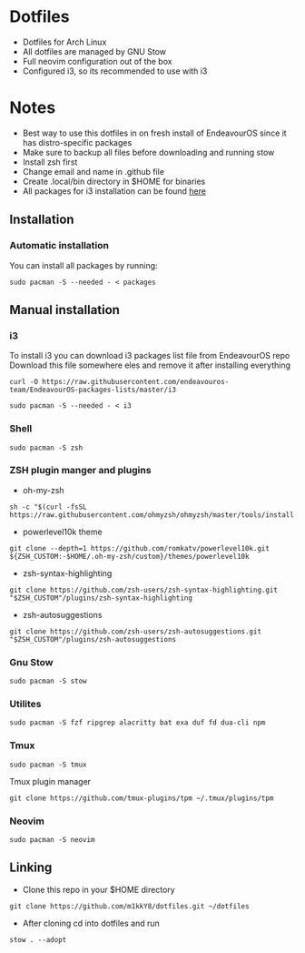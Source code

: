 # Dotfiles 
- Dotfiles for Arch Linux
- All dotfiles are managed by GNU Stow
- Full neovim configuration out of the box
- Configured i3, so its recommended to use with i3

# Notes 
- Best way to use this dotfiles in on fresh install of EndeavourOS since it has distro-specific packages
- Make sure to backup all files before downloading and running stow
- Install zsh first
- Change email and name in .github file
- Create .local/bin directory in $HOME for binaries 
- All packages for i3 installation can be found [here](https://github.com/endeavouros-team/EndeavourOS-packages-lists) 



## Installation 

### Automatic installation

You can install all packages by running:
```
sudo pacman -S --needed - < packages
```

## Manual installation

### i3

To install i3 you can download i3 packages list file from EndeavourOS repo
Download this file somewhere eles and remove it after installing everything

```
curl -O https://raw.githubusercontent.com/endeavouros-team/EndeavourOS-packages-lists/master/i3
```

```
sudo pacman -S --needed - < i3
```


### Shell
```
sudo pacman -S zsh
```

### ZSH plugin manger and plugins

- oh-my-zsh
```
sh -c "$(curl -fsSL https://raw.githubusercontent.com/ohmyzsh/ohmyzsh/master/tools/install.sh)"
```
- powerlevel10k theme
```
git clone --depth=1 https://github.com/romkatv/powerlevel10k.git ${ZSH_CUSTOM:-$HOME/.oh-my-zsh/custom}/themes/powerlevel10k
```
- zsh-syntax-highlighting
```
git clone https://github.com/zsh-users/zsh-syntax-highlighting.git "$ZSH_CUSTOM"/plugins/zsh-syntax-highlighting
```
- zsh-autosuggestions
```
git clone https://github.com/zsh-users/zsh-autosuggestions.git "$ZSH_CUSTOM"/plugins/zsh-autosuggestions
```

### Gnu Stow
```
sudo pacman -S stow
```

### Utilites
```
sudo pacman -S fzf ripgrep alacritty bat exa duf fd dua-cli npm
```

### Tmux
```
sudo pacman -S tmux 
```

Tmux plugin manager
```
git clone https://github.com/tmux-plugins/tpm ~/.tmux/plugins/tpm 
```

### Neovim
```
sudo pacman -S neovim
```

## Linking 

- Clone this repo in your $HOME directory

```
git clone https://github.com/m1kkY8/dotfiles.git ~/dotfiles
```

- After cloning cd into dotfiles and run 
```
stow . --adopt
```


